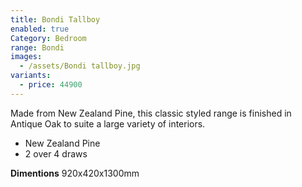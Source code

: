```yaml
---
title: Bondi Tallboy
enabled: true
Category: Bedroom
range: Bondi
images:
  - /assets/Bondi tallboy.jpg
variants:
  - price: 44900
---
```


Made from New Zealand Pine, this classic styled range is finished in Antique Oak to suite a large variety of interiors.

- New Zealand Pine
- 2 over 4 draws

**Dimentions** 920x420x1300mm

